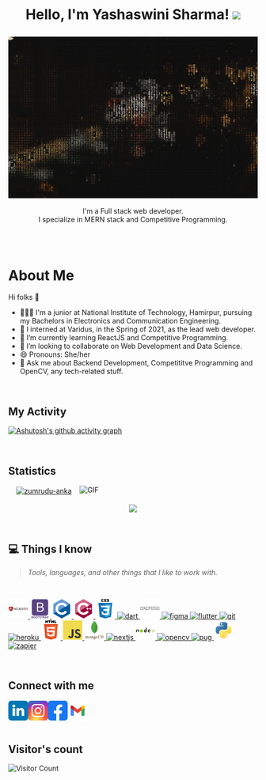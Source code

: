 <h1><p align="center">Hello, I'm Yashaswini Sharma! <a href="https://rahulmahesh.me/"><img src="https://media.giphy.com/media/hvRJCLFzcasrR4ia7z/giphy.gif" width="35px"></h1></a></p>
<p align="center">
  <img src="https://github.com/Yashaswinihoney/Yashaswinihoney/blob/master/intro.gif" width="550px" />
</p>

<p align="center">I'm a Full stack web developer.<br/>I specialize in MERN stack and Competitive Programming.<br><br></p><br/>

<!--<p align = "center"><a href="https://www.buymeacoffee.com/rahulmahesh62"> <img align="center" src="https://cdn.buymeacoffee.com/buttons/v2/default-yellow.png" height="45" width="170" alt="rahulmahesh62" /></a></p><br><br>-->


# About Me
Hi folks :wave: 

- 👩🏻‍🎓 I'm a junior at National Institute of Technology, Hamirpur, pursuing my Bachelors in Electronics and Communication   Engineering.
- 🔭 I interned at Varidus, in the Spring of 2021, as the lead web developer.
- 🌱 I’m currently learning ReactJS and Competitive Programming.
- 👯 I’m looking to collaborate on Web Development and Data Science.
- 😄 Pronouns: She/her
- 💬 Ask me about Backend Development, Competititve Programming and OpenCV, any tech-related stuff.
<br>

## My Activity

[![Ashutosh's github activity graph](https://activity-graph.herokuapp.com/graph?username=ashutosh00710&custom_title=Activity%20Graph&hide_border=false&bg_color=14202E&color=E4F4F3&line=38BFF0&point=E4F4F3&area=true&area_color=1E3148)](https://github.com/Yashaswinihoney/github-readme-activity-graph)

<!--<a href="https://github.com/ashutosh00710/github-readme-activity-graph"><img alt="DenverCoder1's Activity Graph" src="https://activity-graph.herokuapp.com/graph?username=Yashaswinihoney&bg_color=1F222E&color=F8D866&line=F85D7F&point=FFFFFF&hide_border=true" /></a>-->
<br>

## Statistics

<img align="right" alt="GIF" src="Yashaswinihoney/giphy.gif" width="360px"/>
<!--<div style="width:100%;height:0;padding-bottom:56%;position:relative;"><iframe src="https://giphy.com/embed/pOEbLRT4SwD35IELiQ" width="100%" height="100%" style="position:absolute" frameBorder="0" class="giphy-embed" allowFullScreen></iframe></div><p><a href="https://giphy.com/gifs/tech-technology-mograph-pOEbLRT4SwD35IELiQ"></a></p>-->

<p align=center>
  <div align=center>
    <a href="https://github.com/denvercoder1/github-readme-streak-stats" title="Go to Source">
      <img align="center" width=396 src="https://github-readme-streak-stats.herokuapp.com/?user=Yashaswinihoney&theme=react&border=61dafb" alt="zumrudu-anka" />
    </a>
      <br><br>
    <a href="https://github.com/anuraghazra/github-readme-stats" title="Go to Source">
      <img align="center" width=396 src="https://github-readme-stats.vercel.app/api?username=Yashaswinihoney&show_icons=true&theme=react&border_color=61dafb"/>
    </a>
  </div>  
</p>
<br>

## 💻 Things I know

> <i>Tools, languages, and other things that I like to work with.</i>
<br>
<p align="left"> <a href="https://angular.io" target="_blank"> <img src="https://raw.githubusercontent.com/devicons/devicon/master/icons/angularjs/angularjs-original-wordmark.svg" alt="angularjs" width="40" height="40"/> </a> <a href="https://getbootstrap.com" target="_blank"> <img src="https://raw.githubusercontent.com/devicons/devicon/master/icons/bootstrap/bootstrap-plain-wordmark.svg" alt="bootstrap" width="40" height="40"/> </a> <a href="https://www.cprogramming.com/" target="_blank"> <img src="https://raw.githubusercontent.com/devicons/devicon/master/icons/c/c-original.svg" alt="c" width="40" height="40"/> </a> <a href="https://www.w3schools.com/cpp/" target="_blank"> <img src="https://raw.githubusercontent.com/devicons/devicon/master/icons/cplusplus/cplusplus-original.svg" alt="cplusplus" width="40" height="40"/> </a> <a href="https://www.w3schools.com/css/" target="_blank"> <img src="https://raw.githubusercontent.com/devicons/devicon/master/icons/css3/css3-original-wordmark.svg" alt="css3" width="40" height="40"/> </a> <a href="https://dart.dev" target="_blank"> <img src="https://www.vectorlogo.zone/logos/dartlang/dartlang-icon.svg" alt="dart" width="40" height="40"/> </a> <a href="https://expressjs.com" target="_blank"> <img src="https://raw.githubusercontent.com/devicons/devicon/master/icons/express/express-original-wordmark.svg" alt="express" width="40" height="40"/> </a> <a href="https://www.figma.com/" target="_blank"> <img src="https://www.vectorlogo.zone/logos/figma/figma-icon.svg" alt="figma" width="40" height="40"/> </a> <a href="https://flutter.dev" target="_blank"> <img src="https://www.vectorlogo.zone/logos/flutterio/flutterio-icon.svg" alt="flutter" width="40" height="40"/> </a> <a href="https://git-scm.com/" target="_blank"> <img src="https://www.vectorlogo.zone/logos/git-scm/git-scm-icon.svg" alt="git" width="40" height="40"/> </a> <a href="https://heroku.com" target="_blank"> <img src="https://www.vectorlogo.zone/logos/heroku/heroku-icon.svg" alt="heroku" width="40" height="40"/> </a> <a href="https://www.w3.org/html/" target="_blank"> <img src="https://raw.githubusercontent.com/devicons/devicon/master/icons/html5/html5-original-wordmark.svg" alt="html5" width="40" height="40"/> </a> <a href="https://developer.mozilla.org/en-US/docs/Web/JavaScript" target="_blank"> <img src="https://raw.githubusercontent.com/devicons/devicon/master/icons/javascript/javascript-original.svg" alt="javascript" width="40" height="40"/> </a> <a href="https://www.mongodb.com/" target="_blank"> <img src="https://raw.githubusercontent.com/devicons/devicon/master/icons/mongodb/mongodb-original-wordmark.svg" alt="mongodb" width="40" height="40"/> </a> <a href="https://nextjs.org/" target="_blank"> <img src="https://cdn.worldvectorlogo.com/logos/nextjs-3.svg" alt="nextjs" width="40" height="40"/> </a> <a href="https://nodejs.org" target="_blank"> <img src="https://raw.githubusercontent.com/devicons/devicon/master/icons/nodejs/nodejs-original-wordmark.svg" alt="nodejs" width="40" height="40"/> </a> <a href="https://opencv.org/" target="_blank"> <img src="https://www.vectorlogo.zone/logos/opencv/opencv-icon.svg" alt="opencv" width="40" height="40"/> </a> <a href="https://pugjs.org" target="_blank"> <img src="https://cdn.worldvectorlogo.com/logos/pug.svg" alt="pug" width="40" height="40"/> </a> <a href="https://www.python.org" target="_blank"> <img src="https://raw.githubusercontent.com/devicons/devicon/master/icons/python/python-original.svg" alt="python" width="40" height="40"/> </a> <a href="https://zapier.com" target="_blank"> <img src="https://www.vectorlogo.zone/logos/zapier/zapier-icon.svg" alt="zapier" width="40" height="40"/> </a> </p>
<br>

## Connect with me

[<img align ="left" width = "40px" height ="40px" src = "https://github.com/edent/SuperTinyIcons/blob/master/images/svg/linkedin.svg"/>](https://www.linkedin.com/in/yashaswini-sharma-2b91281b5/)
[<img align ="center" width = "40px" height ="40px" src = "https://github.com/edent/SuperTinyIcons/blob/master/images/svg/gmail.svg"/>](mailto:yashaswinisharma2001@gmail.com)
[<img align ="left" width = "40px" height ="40px" src = "https://github.com/edent/SuperTinyIcons/blob/master/images/svg/instagram.svg"/>](https://www.instagram.com/yashaswini2001/)
[<img align ="left" width = "40px" height ="40px" src = "https://github.com/edent/SuperTinyIcons/blob/master/images/svg/facebook.svg"/>](https://www.facebook.com/yashaswinisSh)
<br>
<br>

## Visitor's count

![Visitor Count](https://profile-counter.glitch.me/{Yashaswinihoney}/count.svg)



<!--<h1 align="center">Hi 👋, I'm Yashaswini Sharma</h1>
<h3 align="center">A passionate full stack web developer and competitive programmer from India</h3>

<p align="left"> <img src="https://komarev.com/ghpvc/?username=yashaswinihoney&label=Profile%20views&color=0e75b6&style=flat" alt="yashaswinihoney" /> </p>

<p align="left"> <a href="https://github.com/ryo-ma/github-profile-trophy"><img src="https://github-profile-trophy.vercel.app/?username=yashaswinihoney" alt="yashaswinihoney" /></a> </p>

- 🌱 I’m currently learning **Data Analysis and Competitive programming**

- 💬 Ask me about **Fullstack Web development**

- 📫 How to reach me **yashaswinisharma2001@gmail.com**

- 📄 Know about my experiences [https://drive.google.com/file/d/1kSjfD0Qvzb0Q0n3_t-TISeXZFRSPbNRx/view?usp=sharing](https://drive.google.com/file/d/1kSjfD0Qvzb0Q0n3_t-TISeXZFRSPbNRx/view?usp=sharing)

<h3 align="left">Connect with me:</h3>
<p align="left">
<a href="https://linkedin.com/in/https://www.linkedin.com/in/yashaswini-sharma-2b91281b5/" target="blank"><img align="center" src="https://raw.githubusercontent.com/rahuldkjain/github-profile-readme-generator/master/src/images/icons/Social/linked-in-alt.svg" alt="https://www.linkedin.com/in/yashaswini-sharma-2b91281b5/" height="30" width="40" /></a>
<a href="https://instagram.com/yashaswini2001" target="blank"><img align="center" src="https://raw.githubusercontent.com/rahuldkjain/github-profile-readme-generator/master/src/images/icons/Social/instagram.svg" alt="yashaswini2001" height="30" width="40" /></a>
<a href="https://auth.geeksforgeeks.org/user/yashaswini2001" target="blank"><img align="center" src="https://raw.githubusercontent.com/rahuldkjain/github-profile-readme-generator/master/src/images/icons/Social/geeks-for-geeks.svg" alt="yashaswini2001" height="30" width="40" /></a>
</p>

<h3 align="left">Languages and Tools:</h3>
<p align="left"> <a href="https://angular.io" target="_blank"> <img src="https://raw.githubusercontent.com/devicons/devicon/master/icons/angularjs/angularjs-original-wordmark.svg" alt="angularjs" width="40" height="40"/> </a> <a href="https://getbootstrap.com" target="_blank"> <img src="https://raw.githubusercontent.com/devicons/devicon/master/icons/bootstrap/bootstrap-plain-wordmark.svg" alt="bootstrap" width="40" height="40"/> </a> <a href="https://www.cprogramming.com/" target="_blank"> <img src="https://raw.githubusercontent.com/devicons/devicon/master/icons/c/c-original.svg" alt="c" width="40" height="40"/> </a> <a href="https://www.w3schools.com/cpp/" target="_blank"> <img src="https://raw.githubusercontent.com/devicons/devicon/master/icons/cplusplus/cplusplus-original.svg" alt="cplusplus" width="40" height="40"/> </a> <a href="https://www.w3schools.com/css/" target="_blank"> <img src="https://raw.githubusercontent.com/devicons/devicon/master/icons/css3/css3-original-wordmark.svg" alt="css3" width="40" height="40"/> </a> <a href="https://dart.dev" target="_blank"> <img src="https://www.vectorlogo.zone/logos/dartlang/dartlang-icon.svg" alt="dart" width="40" height="40"/> </a> <a href="https://expressjs.com" target="_blank"> <img src="https://raw.githubusercontent.com/devicons/devicon/master/icons/express/express-original-wordmark.svg" alt="express" width="40" height="40"/> </a> <a href="https://www.figma.com/" target="_blank"> <img src="https://www.vectorlogo.zone/logos/figma/figma-icon.svg" alt="figma" width="40" height="40"/> </a> <a href="https://flutter.dev" target="_blank"> <img src="https://www.vectorlogo.zone/logos/flutterio/flutterio-icon.svg" alt="flutter" width="40" height="40"/> </a> <a href="https://git-scm.com/" target="_blank"> <img src="https://www.vectorlogo.zone/logos/git-scm/git-scm-icon.svg" alt="git" width="40" height="40"/> </a> <a href="https://heroku.com" target="_blank"> <img src="https://www.vectorlogo.zone/logos/heroku/heroku-icon.svg" alt="heroku" width="40" height="40"/> </a> <a href="https://www.w3.org/html/" target="_blank"> <img src="https://raw.githubusercontent.com/devicons/devicon/master/icons/html5/html5-original-wordmark.svg" alt="html5" width="40" height="40"/> </a> <a href="https://developer.mozilla.org/en-US/docs/Web/JavaScript" target="_blank"> <img src="https://raw.githubusercontent.com/devicons/devicon/master/icons/javascript/javascript-original.svg" alt="javascript" width="40" height="40"/> </a> <a href="https://www.mongodb.com/" target="_blank"> <img src="https://raw.githubusercontent.com/devicons/devicon/master/icons/mongodb/mongodb-original-wordmark.svg" alt="mongodb" width="40" height="40"/> </a> <a href="https://nextjs.org/" target="_blank"> <img src="https://cdn.worldvectorlogo.com/logos/nextjs-3.svg" alt="nextjs" width="40" height="40"/> </a> <a href="https://nodejs.org" target="_blank"> <img src="https://raw.githubusercontent.com/devicons/devicon/master/icons/nodejs/nodejs-original-wordmark.svg" alt="nodejs" width="40" height="40"/> </a> <a href="https://opencv.org/" target="_blank"> <img src="https://www.vectorlogo.zone/logos/opencv/opencv-icon.svg" alt="opencv" width="40" height="40"/> </a> <a href="https://pugjs.org" target="_blank"> <img src="https://cdn.worldvectorlogo.com/logos/pug.svg" alt="pug" width="40" height="40"/> </a> <a href="https://www.python.org" target="_blank"> <img src="https://raw.githubusercontent.com/devicons/devicon/master/icons/python/python-original.svg" alt="python" width="40" height="40"/> </a> <a href="https://zapier.com" target="_blank"> <img src="https://www.vectorlogo.zone/logos/zapier/zapier-icon.svg" alt="zapier" width="40" height="40"/> </a> </p>

<p><img align="left" src="https://github-readme-stats.vercel.app/api/top-langs?username=yashaswinihoney&show_icons=true&locale=en&layout=compact" alt="yashaswinihoney" /></p>

<p>&nbsp;<img align="center" src="https://github-readme-stats.vercel.app/api?username=yashaswinihoney&show_icons=true&locale=en" alt="yashaswinihoney" /></p>

<p><img align="center" src="https://github-readme-streak-stats.herokuapp.com/?user=yashaswinihoney&" alt="yashaswinihoney" /></p>
-->
